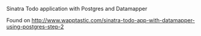 Sinatra Todo application with Postgres and Datamapper

Found on http://www.wapptastic.com/sinatra-todo-app-with-datamapper-using-postgres-step-2